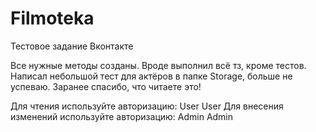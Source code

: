 # Filmoteka
Тестовое задание Вконтакте

Все нужные методы созданы. Вроде выполнил всё тз, кроме тестов. Написал небольшой тест для актёров в папке Storage, больше не успеваю.
Заранее спасибо, что читаете это!

Для чтения используйте авторизацию:
User
User
Для внесения изменений используйте авторизацию:
Admin
Admin

